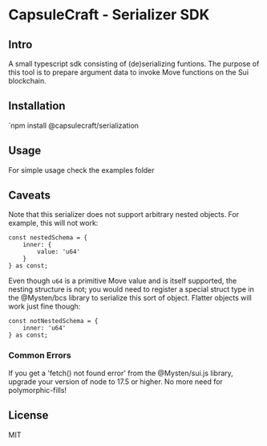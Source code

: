 # CapsuleCraft - Serializer SDK

## Intro

A small typescript sdk consisting of (de)serializing funtions. The purpose of this tool is to prepare argument data to invoke Move functions on the Sui blockchain.

## Installation

`npm install @capsulecraft/serialization

## Usage

For simple usage check the examples folder

## Caveats

Note that this serializer does not support arbitrary nested objects. For example, this will not work:

```
const nestedSchema = {
    inner: {
        value: 'u64'
    }
} as const;
```

Even though `u64` is a primitive Move value and is itself supported, the nesting structure is not; you would need to register a special struct type in the @Mysten/bcs library to serialize this sort of object. Flatter objects will work just fine though:

```
const notNestedSchema = {
    inner: 'u64'
} as const;
```

### Common Errors

If you get a 'fetch() not found error' from the @Mysten/sui.js library, upgrade your version of node to 17.5 or higher. No more need for polymorphic-fills!

## License

MIT
